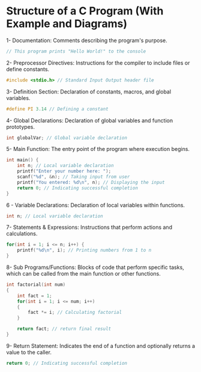 # Structure of a C Program (With Example and Diagrams)

1- Documentation: Comments describing the program's purpose.  
```c
// This program prints "Hello World!" to the console
```

2- Preprocessor Directives: Instructions for the compiler to include files or define constants.  
```c
#include <stdio.h> // Standard Input Output header file
```

3- Definition Section: Declaration of constants, macros, and global variables.  
```c
#define PI 3.14 // Defining a constant
```

4- Global Declarations: Declaration of global variables and function prototypes.  
```c
int globalVar; // Global variable declaration
```

5- Main Function: The entry point of the program where execution begins.  
```c
int main() {
    int n; // Local variable declaration
    printf("Enter your number here: ");
    scanf("%d", &n); // Taking input from user
    printf("You entered: %d\n", n); // Displaying the input
    return 0; // Indicating successful completion
}
```

6 - Variable Declarations: Declaration of local variables within functions.
```c
int n; // Local variable declaration
```

7- Statements & Expressions: Instructions that perform actions and calculations.  
```c
for(int i = 1; i <= n; i++) {
    printf("%d\n", i); // Printing numbers from 1 to n
}
```

8- Sub Programs/Functions: Blocks of code that perform specific tasks, which can be called from the main function or other functions.  
```c
int factorial(int num)
{
    int fact = 1;
    for(int i = 1; i <= num; i++)
    {
        fact *= i; // Calculating factorial
    }

    return fact; // return final result
}
```

9- Return Statement: Indicates the end of a function and optionally returns a value to the caller.  
```c
return 0; // Indicating successful completion
```




